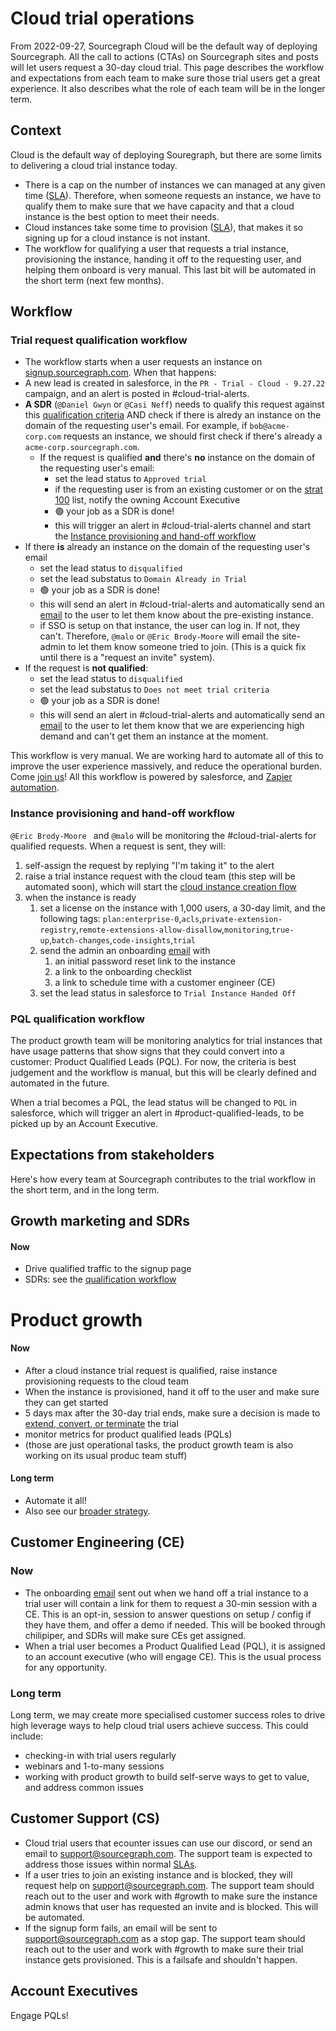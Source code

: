 # Cloud trial operations

From 2022-09-27, Sourcegraph Cloud will be the default way of deploying Sourcegraph. All the call to actions (CTAs) on Sourcegraph sites and posts will let users request a 30-day cloud trial. This page describes the workflow and expectations from each team to make sure those trial users get a great experience. It also describes what the role of each team will be in the longer term.

## Context

Cloud is the default way of deploying Souregraph, but there are some limits to delivering a cloud trial instance today.

- There is a cap on the number of instances we can managed at any given time ([SLA](../../../cloud/index.md#slas-for-managed-instances)). Therefore, when someone requests an instance, we have to qualify them to make sure that we have capacity and that a cloud instance is the best option to meet their needs.
- Cloud instances take some time to provision ([SLA](../../../cloud/index.md#slas-for-managed-instances)), that makes it so signing up for a cloud instance is not instant.
- The workflow for qualifying a user that requests a trial instance, provisioning the instance, handing it off to the requesting user, and helping them onboard is very manual. This last bit will be automated in the short term (next few months).

## Workflow

### Trial request qualification workflow

- The workflow starts when a user requests an instance on [signup.sourcegraph.com](http://signup.sourcegraph.com). When that happens:
- A new lead is created in salesforce, in the `PR - Trial - Cloud - 9.27.22` campaign, and an alert is posted in #cloud-trial-alerts.
- **A SDR** (`@Daniel Gwyn` or `@Casi Neff`) needs to qualify this request against this [qualification criteria](https://docs.google.com/document/d/1aUfXlt5AGwhG7tIF8dPRmsLhFL8TuvPKFvXlOsxgFws/edit#bookmark=id.gsb6q3dp43wu) AND check if there is alredy an instance on the domain of the requesting user's email. For example, if `bob@acme-corp.com` requests an instance, we should first check if there's already a `acme-corp.sourcegraph.com`.
  - If the request is qualified **and** there's **no** instance on the domain of the requesting user's email:
    - set the lead status to `Approved trial`
    - if the requesting user is from an existing customer or on the [strat 100](https://docs.google.com/spreadsheets/d/1JFHacGYDIBd4pMSrKC3QV25YFkK2yBfM0dMd9An2sGE/edit#gid=637855099) list, notify the owning Account Executive
    - 🟢 your job as a SDR is done!
    - this will trigger an alert in #cloud-trial-alerts channel and start the [Instance provisioning and hand-off workflow](#instance-provisioning-and-hand-off-workflow)
- If there **is** already an instance on the domain of the requesting user's email
  - set the lead status to `disqualified`
  - set the lead substatus to `Domain Already in Trial`
  - 🟢 your job as a SDR is done!
  - this will send an alert in #cloud-trial-alerts and automatically send an [email](https://docs.google.com/document/d/1k_cunJ4wSj3tl4K7lNiRTd_JERCGoiSWckpVBSI5rfc/edit) to the user to let them know about the pre-existing instance.
  - if SSO is setup on that instance, the user can log in. If not, they can't. Therefore, `@malo` or `@Eric Brody-Moore` will email the site-admin to let them know someone tried to join. (This is a quick fix until there is a "request an invite" system).
- If the request is **not qualified**:
  - set the lead status to `disqualified`
  - set the lead substatus to `Does not meet trial criteria`
  - 🟢 your job as a SDR is done!
  - this will send an alert in #cloud-trial-alerts and automatically send an [email](https://docs.google.com/document/d/1k_cunJ4wSj3tl4K7lNiRTd_JERCGoiSWckpVBSI5rfc/edit) to the user to let them know that we are experiencing high demand and can't get them an instance at the moment.

This workflow is very manual. We are working hard to automate all of this to improve the user experience massively, and reduce the operational burden. Come [join us](index.md)! All this workflow is powered by salesforce, and [Zapier automation](https://zapier.com/app/zaps/folder/1368159).

### Instance provisioning and hand-off workflow

`@Eric Brody-Moore ` and `@malo` will be monitoring the #cloud-trial-alerts for qualified requests. When a request is sent, they will:

1. self-assign the request by replying "I'm taking it" to the alert
1. raise a trial instance request with the cloud team (this step will be automated soon), which will start the [cloud instance creation flow](../../../../departments/cloud/trial.md#-trial-managed-instance-creation-flow)
1. when the instance is ready
   1. set a license on the instance with 1,000 users, a 30-day limit, and the following tags: `plan:enterprise-0`,`acls`,`private-extension-registry`,`remote-extensions-allow-disallow`,`monitoring`,`true-up`,`batch-changes`,`code-insights`,`trial`
   2. send the admin an onboarding [email](https://docs.google.com/document/d/1k_cunJ4wSj3tl4K7lNiRTd_JERCGoiSWckpVBSI5rfc/edit) with
      1. an initial password reset link to the instance
      2. a link to the onboarding checklist
      3. a link to schedule time with a customer engineer (CE)
   3. set the lead status in salesforce to `Trial Instance Handed Off`

### PQL qualification workflow

The product growth team will be monitoring analytics for trial instances that have usage patterns that show signs that they could convert into a customer: Product Qualified Leads (PQL). For now, the criteria is best judgement and the workflow is manual, but this will be clearly defined and automated in the future.

When a trial becomes a PQL, the lead status will be changed to `PQL` in salesforce, which will trigger an alert in #product-qualified-leads, to be picked up by an Account Executive.

## Expectations from stakeholders

Here's how every team at Sourcegraph contributes to the trial workflow in the short term, and in the long term.

## Growth marketing and SDRs

#### Now

- Drive qualified traffic to the signup page
- SDRs: see the [qualification workflow](#Trial-request-qualification-workflow)

# Product growth

#### Now

- After a cloud instance trial request is qualified, raise instance provisioning requests to the cloud team
- When the instance is provisioned, hand it off to the user and make sure they can get started
- 5 days max after the 30-day trial ends, make sure a decision is made to [extend, convert, or terminate](../../../../departments/cloud/trial_mi.md/#cloud-trial-managed-instances) the trial
- monitor metrics for product qualified leads (PQLs)
- (those are just operational tasks, the product growth team is also working on its usual produc team stuff)

#### Long term

- Automate it all!
- Also see our [broader strategy](../../../../strategy-goals/strategy/growth-team/index.md).

## Customer Engineering (CE)

### Now

- The onboarding [email](https://docs.google.com/document/d/1k_cunJ4wSj3tl4K7lNiRTd_JERCGoiSWckpVBSI5rfc/edit) sent out when we hand off a trial instance to a trial user will contain a link for them to request a 30-min session with a CE. This is an opt-in, session to answer questions on setup / config if they have them, and offer a demo if needed. This will be booked through chilipiper, and SDRs will make sure CEs get assigned.
- When a trial user becomes a Product Qualified Lead (PQL), it is assigned to an account executive (who will engage CE). This is the usual process for any opportunity.

### Long term

Long term, we may create more specialised customer success roles to drive high leverage ways to help cloud trial users achieve success. This could include:

- checking-in with trial users regularly
- webinars and 1-to-many sessions
- working with product growth to build self-serve ways to get to value, and address common issues

## Customer Support (CS)

- Cloud trial users that ecounter issues can use our discord, or send an email to support@sourcegraph.com. The support team is expected to address those issues within normal [SLAs](../../../ce-support/support/index.md#sts=SLAs).
- If a user tries to join an existing instance and is blocked, they will request help on support@sourcegraph.com. The support team should reach out to the user and work with #growth to make sure the instance admin knows that user has requested an invite and is blocked. This will be automated.
- If the signup form fails, an email will be sent to support@sourcegraph.com as a stop gap. The support team should reach out to the user and work with #growth to make sure their trial instance gets provisioned. This is a failsafe and shouldn't happen.

## Account Executives

Engage PQLs!
